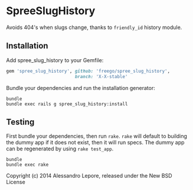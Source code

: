 SpreeSlugHistory
================

Avoids 404's when slugs change, thanks to `friendly_id` history module.

Installation
------------

Add spree_slug_history to your Gemfile:

```ruby
gem 'spree_slug_history', github: 'freego/spree_slug_history',
                          branch: 'X-X-stable'
```

Bundle your dependencies and run the installation generator:

```shell
bundle
bundle exec rails g spree_slug_history:install
```

Testing
-------

First bundle your dependencies, then run `rake`. `rake` will default to building the dummy app if it does not exist, then it will run specs. The dummy app can be regenerated by using `rake test_app`.

```shell
bundle
bundle exec rake
```

Copyright (c) 2014 Alessandro Lepore, released under the New BSD License
